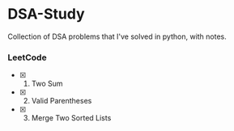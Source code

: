 # DSA-Study
Collection of DSA problems that I've solved in python, with notes.

### LeetCode
- [X] 1. Two Sum
- [X] 2. Valid Parentheses
- [X] 3. Merge Two Sorted Lists


